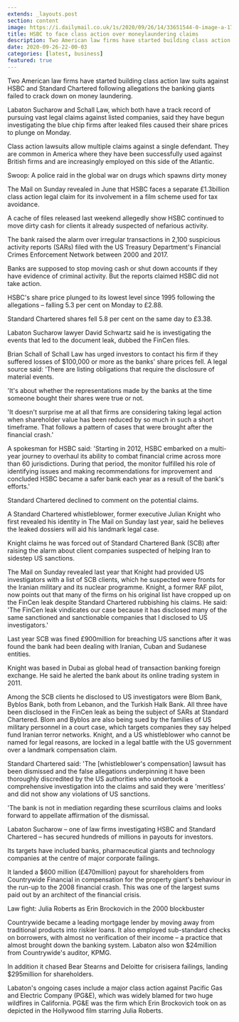 ```yaml
---
extends: _layouts.post
section: content
image: https://i.dailymail.co.uk/1s/2020/09/26/14/33651544-0-image-a-177_1601126814253.jpg 
title: HSBC to face class action over moneylaundering claims 
description: Two American law firms have started building class action law suits against HSBC and Standard Chartered following allegations the banking giants failed to crack down on money laundering. 
date: 2020-09-26-22-00-03 
categories: [latest, business] 
featured: true 
--- 
```

Two American law firms have started building class action law suits against HSBC and Standard Chartered following allegations the banking giants failed to crack down on money laundering. 

Labaton Sucharow and Schall Law, which both have a track record of pursuing vast legal claims against listed companies, said they have begun investigating the blue chip firms after leaked files caused their share prices to plunge on Monday. 

Class action lawsuits allow multiple claims against a single defendant. They are common in America where they have been successfully used against British firms and are increasingly employed on this side of the Atlantic. 

Swoop: A police raid in the global war on drugs which spawns dirty money

The Mail on Sunday revealed in June that HSBC faces a separate £1.3billion class action legal claim for its involvement in a film scheme used for tax avoidance. 

A cache of files released last weekend allegedly show HSBC continued to move dirty cash for clients it already suspected of nefarious activity. 

The bank raised the alarm over irregular transactions in 2,100 suspicious activity reports (SARs) filed with the US Treasury Department's Financial Crimes Enforcement Network between 2000 and 2017. 

Banks are supposed to stop moving cash or shut down accounts if they have evidence of criminal activity. But the reports claimed HSBC did not take action. 

HSBC's share price plunged to its lowest level since 1995 following the allegations – falling 5.3 per cent on Monday to £2.88. 

Standard Chartered shares fell 5.8 per cent on the same day to £3.38. 

Labaton Sucharow lawyer David Schwartz said he is investigating the events that led to the document leak, dubbed the FinCen files. 

Brian Schall of Schall Law has urged investors to contact his firm if they suffered losses of $100,000 or more as the banks' share prices fell. A legal source said: 'There are listing obligations that require the disclosure of material events. 

'It's about whether the representations made by the banks at the time someone bought their shares were true or not.

'It doesn't surprise me at all that firms are considering taking legal action when shareholder value has been reduced by so much in such a short timeframe. That follows a pattern of cases that were brought after the financial crash.' 

A spokesman for HSBC said: 'Starting in 2012, HSBC embarked on a multi-year journey to overhaul its ability to combat financial crime across more than 60 jurisdictions. During that period, the monitor fulfilled his role of identifying issues and making recommendations for improvement and concluded HSBC became a safer bank each year as a result of the bank's efforts.' 

Standard Chartered declined to comment on the potential claims. 

A Standard Chartered whistleblower, former executive Julian Knight who first revealed his identity in The Mail on Sunday last year, said he believes the leaked dossiers will aid his landmark legal case. 

Knight claims he was forced out of Standard Chartered Bank (SCB) after raising the alarm about client companies suspected of helping Iran to sidestep US sanctions. 

The Mail on Sunday revealed last year that Knight had provided US investigators with a list of SCB clients, which he suspected were fronts for the Iranian military and its nuclear programme. Knight, a former RAF pilot, now points out that many of the firms on his original list have cropped up on the FinCen leak despite Standard Chartered rubbishing his claims. He said: 'The FinCen leak vindicates our case because it has disclosed many of the same sanctioned and sanctionable companies that I disclosed to US investigators.' 

Last year SCB was fined £900million for breaching US sanctions after it was found the bank had been dealing with Iranian, Cuban and Sudanese entities. 

Knight was based in Dubai as global head of transaction banking foreign exchange. He said he alerted the bank about its online trading system in 2011. 

Among the SCB clients he disclosed to US investigators were Blom Bank, Byblos Bank, both from Lebanon, and the Turkish Halk Bank. All three have been disclosed in the FinCen leak as being the subject of SARs at Standard Chartered. Blom and Byblos are also being sued by the families of US military personnel in a court case, which targets companies they say helped fund Iranian terror networks. Knight, and a US whistleblower who cannot be named for legal reasons, are locked in a legal battle with the US government over a landmark compensation claim. 

Standard Chartered said: 'The [whistleblower's compensation] lawsuit has been dismissed and the false allegations underpinning it have been thoroughly discredited by the US authorities who undertook a comprehensive investigation into the claims and said they were 'meritless' and did not show any violations of US sanctions. 

'The bank is not in mediation regarding these scurrilous claims and looks forward to appellate affirmation of the dismissal.

Labaton Sucharow – one of law firms investigating HSBC and Standard Chartered – has secured hundreds of millions in payouts for investors. 

Its targets have included banks, pharmaceutical giants and technology companies at the centre of major corporate failings. 

It landed a $600 million (£470million) payout for shareholders from Countrywide Financial in compensation for the property giant's behaviour in the run-up to the 2008 financial crash. This was one of the largest sums paid out by an architect of the financial crisis. 

Law fight: Julia Roberts as Erin Brockovich in the 2000 blockbuster

Countrywide became a leading mortgage lender by moving away from traditional products into riskier loans. It also employed sub-standard checks on borrowers, with almost no verification of their income – a practice that almost brought down the banking system. Labaton also won $24million from Countrywide's auditor, KPMG. 

In addition it chased Bear Stearns and Deloitte for crisisera failings, landing $295million for shareholders. 

Labaton's ongoing cases include a major class action against Pacific Gas and Electric Company (PG&E), which was widely blamed for two huge wildfires in California. PG&E was the firm which Erin Brockovich took on as depicted in the Hollywood film starring Julia Roberts.

